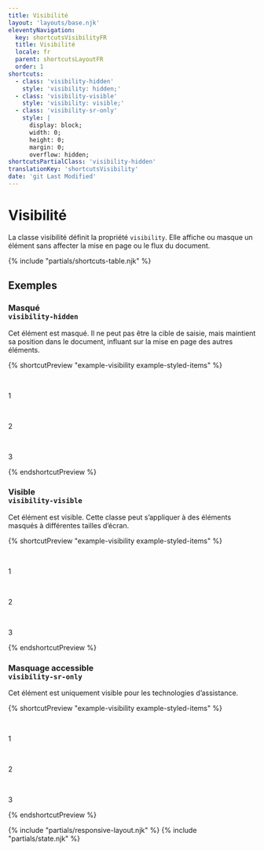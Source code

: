```yaml
---
title: Visibilité
layout: 'layouts/base.njk'
eleventyNavigation:
  key: shortcutsVisibilityFR
  title: Visibilité
  locale: fr
  parent: shortcutsLayoutFR
  order: 1
shortcuts:
  - class: 'visibility-hidden'
    style: 'visibility: hidden;'
  - class: 'visibility-visible'
    style: 'visibility: visible;'
  - class: 'visibility-sr-only'
    style: |
      display: block;
      width: 0;
      height: 0;
      margin: 0;
      overflow: hidden;
shortcutsPartialClass: 'visibility-hidden'
translationKey: 'shortcutsVisibility'
date: 'git Last Modified'
---
```


# Visibilité

La classe visibilité définit la propriété `visibility`. Elle affiche ou masque un élément sans affecter la mise en page ou le flux du document.

{% include "partials/shortcuts-table.njk" %}

## Exemples

### Masqué <br/>`visibility-hidden`

Cet élément est masqué. Il ne peut pas être la cible de saisie, mais maintient sa position dans le document, influant sur la mise en page des autres éléments.

{% shortcutPreview "example-visibility example-styled-items" %}

<div class="d-flex gap-300">
  <p>1</p>
  <p class="visibility-hidden">2</p>
  <p>3</p>
</div>
{% endshortcutPreview %}

### Visible<br/>`visibility-visible`

Cet élément est visible. Cette classe peut s’appliquer à des éléments masqués à différentes tailles d’écran.

{% shortcutPreview "example-visibility example-styled-items" %}

<div class="d-flex gap-300">
  <p>1</p>
  <p class="visibility-visible">2</p>
  <p>3</p>
</div>
{% endshortcutPreview %}

### Masquage accessible<br/>`visibility-sr-only`

Cet élément est uniquement visible pour les technologies d’assistance.

{% shortcutPreview "example-visibility example-styled-items" %}

<div class="d-flex gap-300">
  <p>1</p>
  <p class="visibility-sr-only">2</p>
  <p>3</p>
</div>
{% endshortcutPreview %}

{% include "partials/responsive-layout.njk" %}
{% include "partials/state.njk" %}
